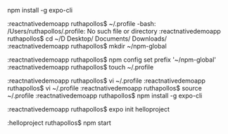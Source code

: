 
npm install -g expo-cli

:reactnativedemoapp ruthapollos$ ~/.profile
-bash: /Users/ruthapollos/.profile: No such file or directory
:reactnativedemoapp ruthapollos$ cd ~/D
Desktop/   Documents/ Downloads/ 
:reactnativedemoapp ruthapollos$ mkdir ~/npm-global

:reactnativedemoapp ruthapollos$ npm config set prefix '~/npm-global'
:reactnativedemoapp ruthapollos$ touch ~/.profile

:reactnativedemoapp ruthapollos$ vi ~/.profile 
:reactnativedemoapp ruthapollos$ vi ~/.profile 
:reactnativedemoapp ruthapollos$ source ~/.profile 
:reactnativedemoapp ruthapollos$ npm install -g expo-cli

:reactnativedemoapp ruthapollos$ expo init helloproject

:helloproject ruthapollos$ npm start